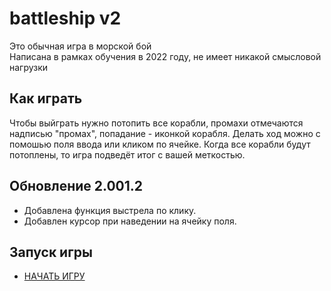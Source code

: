 # battleship v2

Это обычная игра в морской бой  
Написана в рамках обучения в 2022 году, не имеет никакой смысловой нагрузки

## Как играть

Чтобы выйграть нужно потопить все корабли, промахи отмечаются надписью "промах", попадание - иконкой корабля.
Делать ход можно с помошью поля ввода или кликом по ячейке.
Когда все корабли будут потоплены, то игра подведёт итог с вашей меткостью.

## Обновление 2.001.2

- Добавлена функция выстрела по клику.
- Добавлен курсор при наведении на ячейку поля.

## Запуск игры

- [НАЧАТЬ ИГРУ](https://artaleal.github.io/battleship/)
